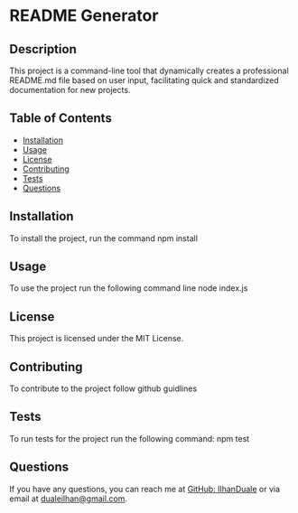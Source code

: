 # README Generator

## Description
This project is a command-line tool that dynamically creates a professional README.md file based on user input, facilitating quick and standardized documentation for new projects.

## Table of Contents
- [Installation](#installation)
- [Usage](#usage)
- [License](#license)
- [Contributing](#contributing)
- [Tests](#tests)
- [Questions](#questions)

## Installation
To install the project, run the command npm install

## Usage
To use the project run the following command line node index.js

## License
This project is licensed under the MIT License.

## Contributing
To contribute to the project follow github guidlines

## Tests
To run tests for the project run the following command: npm test

## Questions
If you have any questions, you can reach me at [GitHub: IlhanDuale](https://github.com/IlhanDuale) or via email at dualeilhan@gmail.com.
